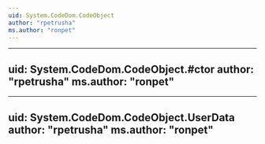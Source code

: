 ```yaml
---
uid: System.CodeDom.CodeObject
author: "rpetrusha"
ms.author: "ronpet"
---
```


---
uid: System.CodeDom.CodeObject.#ctor
author: "rpetrusha"
ms.author: "ronpet"
---

---
uid: System.CodeDom.CodeObject.UserData
author: "rpetrusha"
ms.author: "ronpet"
---
